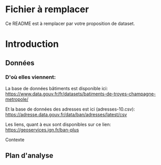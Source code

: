# Fichier à remplacer

Ce README est à remplacer par votre proposition de dataset.

# Introduction

## Données

### D'où elles viennent:

La base de données bâtiments est disponible ici: https://www.data.gouv.fr/fr/datasets/batiments-de-troyes-champagne-metropole/

Et la base de données des adresses est ici (adresses-10.csv): https://adresse.data.gouv.fr/data/ban/adresses/latest/csv

Les liens, quant à eux sont disponibles sur ce lien: https://geoservices.ign.fr/ban-plus 

Contexte



## Plan d'analyse
